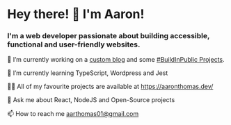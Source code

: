 # Hey there! 👋 I'm Aaron! 
### I'm a web developer passionate about building accessible, functional and user-friendly websites.

🔭 I’m currently working on a [custom blog](https://github.com/aa-thomas/tomasai-blogsite) and some [#BuildInPublic Projects](https://github.com/aa-thomas/build-in-public).

🌱 I’m currently learning TypeScript, Wordpress and Jest

👨‍💻 All of my favourite projects are available at https://aaronthomas.dev/

💬 Ask me about React, NodeJS and Open-Source projects

📫 How to reach me aarthomas01@gmail.com
